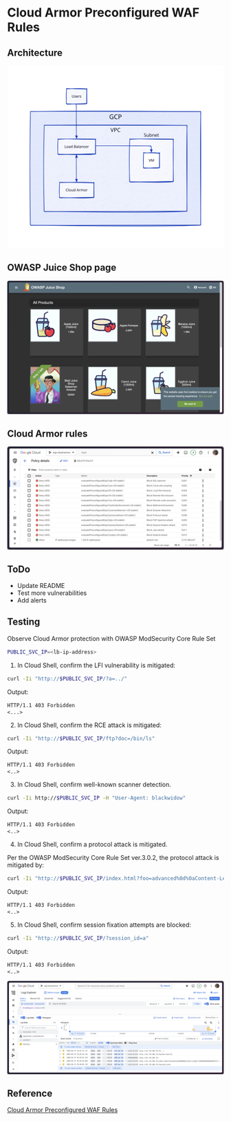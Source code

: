 # Cloud Armor Preconfigured WAF Rules

## Architecture

![Architecture](img/architecture.svg)

## OWASP Juice Shop page

![OWASP Juice Shop page](img/SCR-20240403-jrdm.png)

## Cloud Armor rules

![Cloud Armor](img/SCR-20240419-jthe.png)

## ToDo

- Update README
- Test more vulnerabilities
- Add alerts

## Testing

Observe Cloud Armor protection with OWASP ModSecurity Core Rule Set

```sh
PUBLIC_SVC_IP=<lb-ip-address>
```

1. In Cloud Shell, confirm the LFI vulnerability is mitigated:

```sh
curl -Ii "http://$PUBLIC_SVC_IP/?a=../"
```

Output:

```
HTTP/1.1 403 Forbidden
<...>
```

2. In Cloud Shell, confirm the RCE attack is mitigated:

```sh
curl -Ii "http://$PUBLIC_SVC_IP/ftp?doc=/bin/ls"
```

Output:

```
HTTP/1.1 403 Forbidden
<..>
```

3. In Cloud Shell, confirm well-known scanner detection.

```sh
curl -Ii http://$PUBLIC_SVC_IP -H "User-Agent: blackwidow"
```

Output:

```
HTTP/1.1 403 Forbidden
<..>
```

4. In Cloud Shell, confirm a protocol attack is mitigated.

Per the OWASP ModSecurity Core Rule Set ver.3.0.2, the protocol attack is mitigated by:

```sh
curl -Ii "http://$PUBLIC_SVC_IP/index.html?foo=advanced%0d%0aContent-Length:%200%0d%0a%0d%0aHTTP/1.1%20200%20OK%0d%0aContent-Type:%20text/html%0d%0aContent-Length:%2035%0d%0a%0d%0a<html>Sorry,%20System%20Down</html>"
```

Output:

```
HTTP/1.1 403 Forbidden
<..>
```

5. In Cloud Shell, confirm session fixation attempts are blocked:

```sh
curl -Ii "http://$PUBLIC_SVC_IP/?session_id=a"
```

Output:

```
HTTP/1.1 403 Forbidden
<..>
```

![logs](img/SCR-20240419-kfbb.png)

## Reference

[Cloud Armor Preconfigured WAF Rules](https://partner.cloudskillsboost.google/focuses/57169?catalog_rank=%7B%22rank%22:1,%22num_filters%22:0,%22has_search%22:true%7D&parent=catalog&search_id=30728457)
